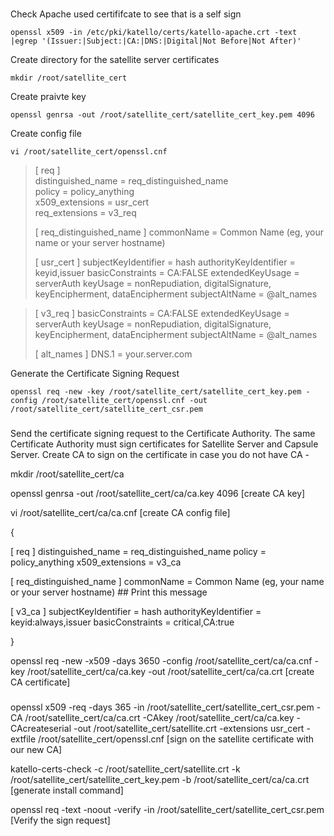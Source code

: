 #

Check Apache used certififcate to see that is a self sign

```
openssl x509 -in /etc/pki/katello/certs/katello-apache.crt -text |egrep '(Issuer:|Subject:|CA:|DNS:|Digital|Not Before|Not After)'
```

Create directory for the satellite server certificates

```
mkdir /root/satellite_cert
```

Create praivte key

```
openssl genrsa -out /root/satellite_cert/satellite_cert_key.pem 4096
```

Create config file

```
vi /root/satellite_cert/openssl.cnf
```

> [ req ]</br>
> distinguished_name  = req_distinguished_name</br>
> policy              = policy_anything</br>
> x509_extensions     = usr_cert</br>
> req_extensions      = v3_req</br>
>
> [ req_distinguished_name ]
> commonName                      = Common Name (eg, your name or your server hostname)
>
> [ usr_cert ]
> subjectKeyIdentifier    = hash
> authorityKeyIdentifier  = keyid,issuer
> basicConstraints        = CA:FALSE
> extendedKeyUsage        = serverAuth
> keyUsage                = nonRepudiation, digitalSignature, keyEncipherment, dataEncipherment
> subjectAltName          = @alt_names

> [ v3_req ]
> basicConstraints        = CA:FALSE
> extendedKeyUsage        = serverAuth
> keyUsage                = nonRepudiation, digitalSignature, keyEncipherment, dataEncipherment
> subjectAltName          = @alt_names
>
> [ alt_names ]
> DNS.1 = your.server.com

Generate the Certificate Signing Request

```
openssl req -new -key /root/satellite_cert/satellite_cert_key.pem -config /root/satellite_cert/openssl.cnf -out /root/satellite_cert/satellite_cert_csr.pem
```





###

Send the certificate signing request to the Certificate Authority. The same Certificate Authority must sign certificates for Satellite Server and Capsule Server.
Create CA to sign on the certificate in case you do not have CA -


mkdir /root/satellite_cert/ca

openssl genrsa -out /root/satellite_cert/ca/ca.key 4096
[create CA key]

vi /root/satellite_cert/ca/ca.cnf
[create CA config file]

{

[ req ]
distinguished_name = req_distinguished_name
policy             = policy_anything
x509_extensions     = v3_ca

[ req_distinguished_name ]
commonName                      = Common Name (eg, your name or your server hostname) ## Print this message

[ v3_ca ]
subjectKeyIdentifier = hash
authorityKeyIdentifier = keyid:always,issuer
basicConstraints = critical,CA:true

}

openssl req -new -x509 -days 3650 -config /root/satellite_cert/ca/ca.cnf -key /root/satellite_cert/ca/ca.key -out /root/satellite_cert/ca/ca.crt
[create CA certificate]






###


openssl x509 -req -days 365 -in /root/satellite_cert/satellite_cert_csr.pem -CA /root/satellite_cert/ca/ca.crt -CAkey /root/satellite_cert/ca/ca.key -CAcreateserial -out /root/satellite_cert/satellite.crt -extensions usr_cert -extfile /root/satellite_cert/openssl.cnf
[sign on the satellite certificate with our new CA]

katello-certs-check -c /root/satellite_cert/satellite.crt -k /root/satellite_cert/satellite_cert_key.pem -b /root/satellite_cert/ca/ca.crt
[generate install command]

openssl req -text -noout -verify -in /root/satellite_cert/satellite_cert_csr.pem
[Verify the sign request]


